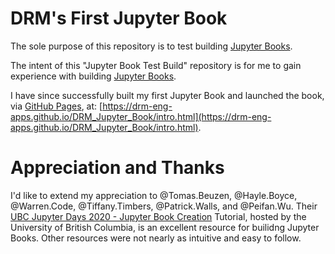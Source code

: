 # DRM's First Jupyter Book

The sole purpose of this repository is to test building [Jupyter Books](https://jupyterbook.org/en/stable/intro.html).

The intent of this "Jupyter Book Test Build" repository is for me to gain experience with building [Jupyter Books](https://github.com/executablebooks/jupyter-book).

I have since successfully built my first Jupyter Book and launched the book, via [GitHub Pages](https://docs.github.com/en/pages/getting-started-with-github-pages/creating-a-github-pages-site), at: [https://drm-eng-apps.github.io/DRM_Jupyter_Book/intro.html](https://drm-eng-apps.github.io/DRM_Jupyter_Book/intro.html).

# Appreciation and Thanks

I'd like to extend my appreciation to @Tomas.Beuzen, @Hayle.Boyce, @Warren.Code, @Tiffany.Timbers, @Patrick.Walls, and @Peifan.Wu.
Their [UBC Jupyter Days 2020 - Jupyter Book Creation](https://ubc-dsci.github.io/jupyterdays/sessions/beuzen/jupyter_book_tutorial.html) Tutorial, hosted by the University of British Columbia, is an excellent resource for builidng Jupyter Books.
Other resources were not nearly as intuitive and easy to follow.
